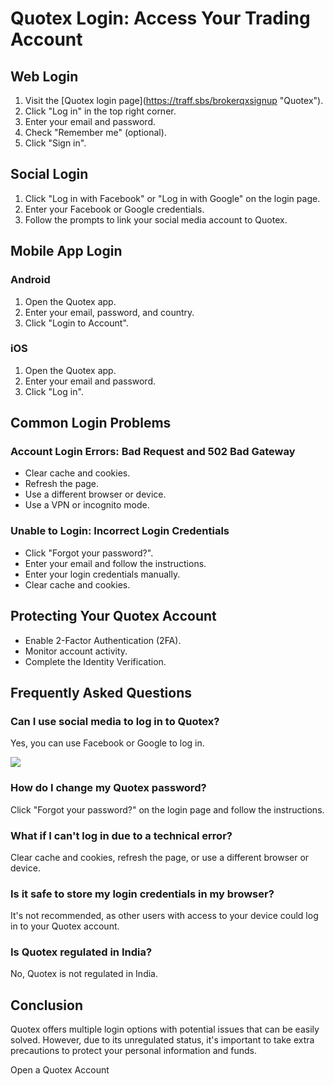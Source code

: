 # Quotex Login: Access Your Trading Account

## Web Login

1.  Visit the \[Quotex login page\](https://traff.sbs/brokerqxsignup
    "Quotex").
2.  Click "Log in" in the top right corner.
3.  Enter your email and password.
4.  Check "Remember me" (optional).
5.  Click "Sign in".

## Social Login

1.  Click "Log in with Facebook" or "Log in with Google" on
    the login page.
2.  Enter your Facebook or Google credentials.
3.  Follow the prompts to link your social media account to Quotex.

## Mobile App Login

### Android

1.  Open the Quotex app.
2.  Enter your email, password, and country.
3.  Click "Login to Account".

### iOS

1.  Open the Quotex app.
2.  Enter your email and password.
3.  Click "Log in".

## Common Login Problems

### Account Login Errors: Bad Request and 502 Bad Gateway

-   Clear cache and cookies.
-   Refresh the page.
-   Use a different browser or device.
-   Use a VPN or incognito mode.

### Unable to Login: Incorrect Login Credentials

-   Click "Forgot your password?".
-   Enter your email and follow the instructions.
-   Enter your login credentials manually.
-   Clear cache and cookies.

## Protecting Your Quotex Account

-   Enable 2-Factor Authentication (2FA).
-   Monitor account activity.
-   Complete the Identity Verification.

## Frequently Asked Questions

### Can I use social media to log in to Quotex?

Yes, you can use Facebook or Google to log in.

[![](https://static.quotex.io/files/12_en/300_250.jpg)](https://traff.sbs/brokerqxlid)

### How do I change my Quotex password?

Click "Forgot your password?" on the login page and follow the
instructions.

### What if I can\'t log in due to a technical error?

Clear cache and cookies, refresh the page, or use a different browser or
device.

### Is it safe to store my login credentials in my browser?

It\'s not recommended, as other users with access to your device could
log in to your Quotex account.

### Is Quotex regulated in India?

No, Quotex is not regulated in India.

## Conclusion

Quotex offers multiple login options with potential issues that can be
easily solved. However, due to its unregulated status, it\'s important
to take extra precautions to protect your personal information and
funds.

Open a Quotex Account

